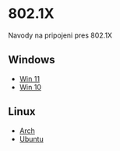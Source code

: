 # 802.1X
Navody na pripojeni pres 802.1X

## Windows
+ [Win 11](tutorials/win11.md)
+ [Win 10](tutorials/win10.md)

## Linux
+ [Arch](tutorials/arch.md)
+ [Ubuntu](tutorials/ubuntu.md)
